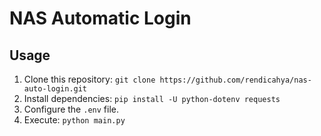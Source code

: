 # NAS Automatic Login

## Usage
1. Clone this repository: `git clone https://github.com/rendicahya/nas-auto-login.git`
2. Install dependencies: `pip install -U python-dotenv requests`
3. Configure the `.env` file.
4. Execute: `python main.py`
